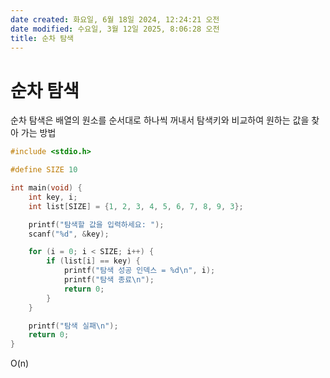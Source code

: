 ```yaml
---
date created: 화요일, 6월 18일 2024, 12:24:21 오전
date modified: 수요일, 3월 12일 2025, 8:06:28 오전
title: 순차 탐색
---
```


# 순차 탐색

순차 탐색은 배열의 원소를 순서대로 하나씩 꺼내서 탐색키와 비교하여 원하는 값을 찾아 가는 방법

```c
#include <stdio.h>

#define SIZE 10

int main(void) {
    int key, i;
    int list[SIZE] = {1, 2, 3, 4, 5, 6, 7, 8, 9, 3};

    printf("탐색할 값을 입력하세요: ");
    scanf("%d", &key);

    for (i = 0; i < SIZE; i++) {
        if (list[i] == key) {
            printf("탐색 성공 인덱스 = %d\n", i);
            printf("탐색 종료\n");
            return 0;
        }
    }

    printf("탐색 실패\n");
    return 0;
}

```

O(n)
